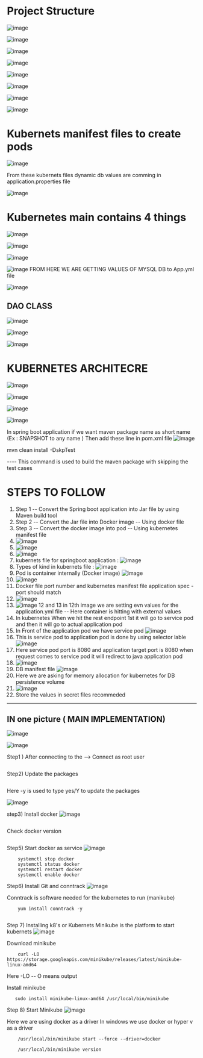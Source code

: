 Project Structure
==================
![image](https://github.com/pavankumar0077/DevOps_Spring_boot_project/assets/40380941/ab728695-fc38-4cd3-845f-797ede0a3ccb)

![image](https://github.com/pavankumar0077/DevOps_Spring_boot_project/assets/40380941/854e1556-e776-445e-a20e-49df75fe61f6)

![image](https://github.com/pavankumar0077/DevOps_Spring_boot_project/assets/40380941/56a934d4-c665-495f-9966-269ac506689b)

![image](https://github.com/pavankumar0077/DevOps_Spring_boot_project/assets/40380941/9933f266-bd29-4c05-8198-6660daaafc55)

![image](https://github.com/pavankumar0077/DevOps_Spring_boot_project/assets/40380941/e5969d02-3cec-4c95-a964-80d1c5addb37)

![image](https://github.com/pavankumar0077/DevOps_Spring_boot_project/assets/40380941/e43826ba-937c-4488-b3f2-7ca453dea73c)

![image](https://github.com/pavankumar0077/DevOps_Spring_boot_project/assets/40380941/919c1dbe-ae31-4fc3-9417-315be0755630)

![image](https://github.com/pavankumar0077/DevOps_Spring_boot_project/assets/40380941/67091987-533a-4963-9bc4-c958cc2fec15)

Kubernets manifest files to create pods
=======================================
![image](https://github.com/pavankumar0077/DevOps_Spring_boot_project/assets/40380941/3c02f292-36be-4c90-bf87-272f93f0036e)

From these kubernets files dynamic db values are comming in application.properties file

![image](https://github.com/pavankumar0077/DevOps_Spring_boot_project/assets/40380941/f7c611e0-d61b-4e4f-8f9d-6b9ba0539782)

Kubernetes main contains 4 things
==================================
![image](https://github.com/pavankumar0077/DevOps_Spring_boot_project/assets/40380941/192fe036-3e73-4d5d-8979-8a331e01c5e1)

![image](https://github.com/pavankumar0077/DevOps_Spring_boot_project/assets/40380941/aa9cfea0-09a2-4e04-ab59-778edbc5ebcd)

![image](https://github.com/pavankumar0077/DevOps_Spring_boot_project/assets/40380941/1baedb7b-a7fa-412c-973a-1bff21e1b112)

![image](https://github.com/pavankumar0077/DevOps_Spring_boot_project/assets/40380941/41490927-56ea-49e5-b723-d76c48cc47d3)
FROM HERE WE ARE GETTING VALUES OF MYSQL DB to App.yml file

![image](https://github.com/pavankumar0077/DevOps_Spring_boot_project/assets/40380941/172df000-0c7d-4f44-b906-ed9ccec12f9f)

DAO CLASS
---
![image](https://github.com/pavankumar0077/DevOps_Spring_boot_project/assets/40380941/dbd770ec-50cd-424e-9f8e-52b30fe09a09)

![image](https://github.com/pavankumar0077/DevOps_Spring_boot_project/assets/40380941/f43df7b5-7016-4532-b64f-df0f813389d6)

![image](https://github.com/pavankumar0077/DevOps_Spring_boot_project/assets/40380941/6d6f8c4c-737e-407b-86bc-72aafe735cfa)

KUBERNETES ARCHITECRE
=====================

![image](https://github.com/pavankumar0077/DevOps_Spring_boot_project/assets/40380941/9c72caed-fd97-405b-ad63-849b4b5a458b)


![image](https://github.com/pavankumar0077/DevOps_Spring_boot_project/assets/40380941/fb4b1797-e75a-4f10-8789-7e5ee223ba29)

![image](https://github.com/pavankumar0077/DevOps_Spring_boot_project/assets/40380941/f2b7328f-14e1-4a95-b090-502ce7b487b9)

![image](https://github.com/pavankumar0077/DevOps_Spring_boot_project/assets/40380941/c4c4a3d1-88f0-4fba-af4c-c9d96fbbb0be)

In spring boot application if we want maven package name as short name (Ex : SNAPSHOT to any name )
Then add these line in pom.xml file
![image](https://github.com/pavankumar0077/DevOps_Spring_boot_project/assets/40380941/d9e4d988-9428-4c88-ad56-9b1a1cc2bceb)


mvn clean install -DskpTest 

----  This command is used to build the maven package with skipping the test cases

STEPS TO FOLLOW
===============
1) Step 1 -- Convert the Spring boot application into Jar file by using Maven build tool
2) Step 2 -- Convert the Jar file into Docker image -- Using docker file
3) Step 3 -- Convert the docker image into pod -- Using kubernetes manifest file
4) ![image](https://github.com/pavankumar0077/DevOps_Spring_boot_project/assets/40380941/c7f0441b-596c-422b-8c3c-3f1e410c05be)
5) ![image](https://github.com/pavankumar0077/DevOps_Spring_boot_project/assets/40380941/f2a9524e-3a96-4a66-be6c-ff107b99b1fb)
6) ![image](https://github.com/pavankumar0077/DevOps_Spring_boot_project/assets/40380941/d6f0da3a-0b90-4733-8831-c733d474220e)
7) kubernets file for springboot application : ![image](https://github.com/pavankumar0077/DevOps_Spring_boot_project/assets/40380941/f71ea0de-f8fb-4b33-9cb1-7ae3c3d4da53)
8) Types of kind in kubernets file : ![image](https://github.com/pavankumar0077/DevOps_Spring_boot_project/assets/40380941/e5d4b903-b65a-4d16-8ee6-0ac6c5ace2a8)
9) Pod is container internally (Docker image) ![image](https://github.com/pavankumar0077/DevOps_Spring_boot_project/assets/40380941/bc2364c7-511c-4846-902d-be502c150025)
10) ![image](https://github.com/pavankumar0077/DevOps_Spring_boot_project/assets/40380941/46ec0934-99bd-4a3a-8835-30be30b5c59f)
11) Docker file port number and kubernetes manifest file application spec - port should match
12) ![image](https://github.com/pavankumar0077/DevOps_Spring_boot_project/assets/40380941/8ccbc90a-ba6e-4fb1-9a1f-82d91048f626)
13) ![image](https://github.com/pavankumar0077/DevOps_Spring_boot_project/assets/40380941/7fc29bb7-28f8-4552-b077-dc49d78b7766)
12 and 13 in 12th image we are setting evn values for the application.yml file -- Here container is hitting with external values
14) In kubernetes When we hit the rest endpoint 1st it will go to service pod and then it will go to actual application pod
15) In Front of the application pod we have service pod ![image](https://github.com/pavankumar0077/DevOps_Spring_boot_project/assets/40380941/810d1f36-cd7e-4327-8804-6628be1ab13e)
16) This is service pod to application pod is done by using selector lable ![image](https://github.com/pavankumar0077/DevOps_Spring_boot_project/assets/40380941/6dc7c95c-2809-45b4-93b9-9c219e6224a0)
17) Here service pod port is 8080 and application target port is 8080 when request comes to service pod it will redirect to java application pod
18) ![image](https://github.com/pavankumar0077/DevOps_Spring_boot_project/assets/40380941/e57240ee-777f-4a68-a15e-749eeae0b989)
19) DB manifest file ![image](https://github.com/pavankumar0077/DevOps_Spring_boot_project/assets/40380941/44a4a98b-6cee-4eb7-a96e-04abd9b76a1f)
20) Here we are asking for memory allocation for kubernetes for DB persistence volume
21) ![image](https://github.com/pavankumar0077/DevOps_Spring_boot_project/assets/40380941/6135f716-1951-40bc-b45e-ba8f08c823e3)
22) Store the values in secret files recommeded

--------------------------------------
IN one picture  ( MAIN IMPLEMENTATION)
--------------------------------------
![image](https://github.com/pavankumar0077/DevOps_Spring_boot_project/assets/40380941/cdba20c1-f786-43e5-a261-b3ac78e643fd)

![image](https://github.com/pavankumar0077/DevOps_Spring_boot_project/assets/40380941/327ca7a9-9e19-4ad7-b826-cc73b6a83df3)

Step1 ) After connecting to the --> Connect as root user 
``` sudo su
```
Step2) Update the packages
``` yum update -y 
``` 
Here -y is used to type yes/Y to update the packages

![image](https://github.com/pavankumar0077/DevOps_Spring_boot_project/assets/40380941/84b2cf92-c17c-4282-a6fc-fb1bd21242e8)

step3) Install docker
![image](https://github.com/pavankumar0077/DevOps_Spring_boot_project/assets/40380941/68b5880d-8b54-411d-80fb-9525e18279fd)

``` amazon-linux-extras install docker
```
Check docker version
``` docker -v
```
Step5) Start docker as service
![image](https://github.com/pavankumar0077/DevOps_Spring_boot_project/assets/40380941/4c7775f7-13a0-45f3-9349-207025c226f9)
``` systemctl start docker
    systemctl stop docker
    systemctl status docker
    systemctl restart docker
    systemctl enable docker
```
Step6) Install Git and conntrack
![image](https://github.com/pavankumar0077/DevOps_Spring_boot_project/assets/40380941/cfd2b2a6-687a-4261-833a-21ad38debcc5)

Conntrack is software needed for the kubernetes to run (manikube)
```
    yum install conntrack -y
```
``` yum install git -y
```
Step 7) Installing k8's or Kubernets
Minikube is the platform to start kubernets
![image](https://github.com/pavankumar0077/DevOps_Spring_boot_project/assets/40380941/04805c94-2c2d-4b21-9588-1ef720beecf0)

Download minikube
```
    curl -LO https://storage.googleapis.com/minikube/releases/latest/minikube-linux-amd64
```
Here -LO -- O means output

Install minikube
```
   sudo install minikube-linux-amd64 /usr/local/bin/minikube
```

Step 8) Start Minikube
![image](https://github.com/pavankumar0077/DevOps_Spring_boot_project/assets/40380941/4664e3b2-c47a-4355-ae04-112545b1d3ca)

Here we are using docker as a driver
In windows we use docker or hyper v as a driver
```
    /usr/local/bin/minikube start --force --driver=docker
```
```
    /usr/local/bin/minikube version
```












